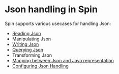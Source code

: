 # Json handling in Spin

Spin supports various usecases for handling Json:

* [Reading Json][reading-json]
* Manipulating Json
* [Writing Json][writing-json]
* [Querying Json][querying-json]
* Transforming Json
* [Mapping between Json and Java representation][mapping-json]
* [Configuring Json Handling][configuring-json]


[reading-json]: reading-json.md
[writing-json]: writing-json.md
[querying-json]: querying-json.md
[mapping-json]: mapping-json.md
[configuring-json]: configuring-json.md
